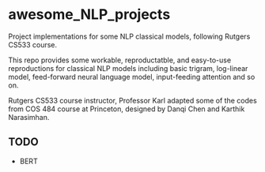 # awesome_NLP_projects
Project implementations for some NLP classical models, following Rutgers CS533 course.

This repo provides some workable, reproductatble, and easy-to-use reproductions for classical NLP models including basic trigram, log-linear model, feed-forward neural language model, input-feeding attention and so on.

Rutgers CS533 course instructor, Professor Karl adapted some of the codes from COS 484 course at Princeton, designed by Danqi Chen and Karthik Narasimhan.

## TODO
- BERT
